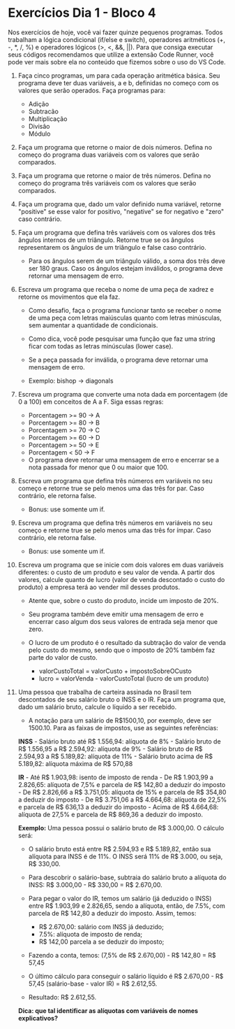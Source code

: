 # Exercícios Dia 1 - Bloco 4

Nos exercícios de hoje, você vai fazer quinze pequenos programas. Todos trabalham a lógica condicional (if/else e switch), operadores aritméticos (+, -, *, /, %) e operadores lógicos (>, <, &&, ||). Para que consiga executar seus códigos recomendamos que utilize a extensão Code Runner, você pode ver mais sobre ela no conteúdo que fizemos sobre o uso do VS Code.

1. Faça cinco programas, um para cada operação aritmética básica. Seu programa deve ter duas variáveis, a e b, definidas no começo com os valores que serão operados. Faça programas para:

	- Adição
	- Subtracão
	- Multiplicação
	- Divisão
	- Módulo

2. Faça um programa que retorne o maior de dois números. Defina no começo do programa duas variáveis com os valores que serão comparados.

3. Faça um programa que retorne o maior de três números. Defina no começo do programa três variáveis com os valores que serão comparados.

4. Faça um programa que, dado um valor definido numa variável, retorne "positive" se esse valor for positivo, "negative" se for negativo e "zero" caso contrário.

5. Faça um programa que defina três variáveis com os valores dos três ângulos internos de um triângulo. Retorne true se os ângulos representarem os ângulos de um triângulo e false caso contrário.

	- Para os ângulos serem de um triângulo válido, a soma dos três deve ser 180 graus. Caso os ângulos estejam inválidos, o programa deve retornar uma mensagem de erro.

6. Escreva um programa que receba o nome de uma peça de xadrez e retorne os movimentos que ela faz.

	- Como desafio, faça o programa funcionar tanto se receber o nome de uma peça com letras maiúsculas quanto com letras minúsculas, sem aumentar a quantidade de condicionais.

	- Como dica, você pode pesquisar uma função que faz uma string ficar com todas as letras minúsculas (lower case).

	- Se a peça passada for inválida, o programa deve retornar uma mensagem de erro.

	- Exemplo: bishop -> diagonals

7. Escreva um programa que converte uma nota dada em porcentagem (de 0 a 100) em conceitos de A a F. Siga essas regras:

	- Porcentagem >= 90 -> A
	- Porcentagem >= 80 -> B
	- Porcentagem >= 70 -> C
	- Porcentagem >= 60 -> D
	- Porcentagem >= 50 -> E
	- Porcentagem < 50 -> F
	- O programa deve retornar uma mensagem de erro e encerrar se a nota passada for menor 		que 0 ou maior que 100.

8. Escreva um programa que defina três números em variáveis no seu começo e retorne true se pelo menos uma das três for par. Caso contrário, ele retorna false.

	- Bonus: use somente um if.

9. Escreva um programa que defina três números em variáveis no seu começo e retorne true se pelo menos uma das três for ímpar. Caso contrário, ele retorna false.

	- Bonus: use somente um if.

10. Escreva um programa que se inicie com dois valores em duas variáveis diferentes: o custo de um produto e seu valor de venda. A partir dos valores, calcule quanto de lucro (valor de venda descontado o custo do produto) a empresa terá ao vender mil desses produtos.

	- Atente que, sobre o custo do produto, incide um imposto de 20%.

	- Seu programa também deve emitir uma mensagem de erro e encerrar caso algum dos seus 		valores de entrada seja menor que zero.

	- O lucro de um produto é o resultado da subtração do valor de venda pelo custo do 		mesmo, sendo que o imposto de 20% também faz parte do valor de custo.

		- valorCustoTotal = valorCusto + impostoSobreOCusto
		- lucro = valorVenda - valorCustoTotal (lucro de um produto)

11. Uma pessoa que trabalha de carteira assinada no Brasil tem descontados de seu salário bruto o INSS e o IR. Faça um programa que, dado um salário bruto, calcule o líquido a ser recebido.

	- A notação para um salário de R$1500,10, por exemplo, deve ser 1500.10. Para as faixas de impostos, use as seguintes referências:

	**INSS**
		- Salário bruto até R$ 1.556,94: alíquota de 8%
		- Salário bruto de R$ 1.556,95 a R$ 2.594,92: alíquota de 9%
		- Salário bruto de R$ 2.594,93 a R$ 5.189,82: alíquota de 11%
		- Salário bruto acima de R$ 5.189,82: alíquota máxima de R$ 570,88

	**IR**
		- Até R$ 1.903,98: isento de imposto de renda
		- De R$ 1.903,99 a 2.826,65: alíquota de 7,5% e parcela de R$ 142,80 a deduzir 			do imposto
		- De R$ 2.826,66 a R$ 3.751,05: alíquota de 15% e parcela de R$ 354,80 a 			deduzir do imposto
		- De R$ 3.751,06 a R$ 4.664,68: alíquota de 22,5% e parcela de R$ 636,13 a 			deduzir do imposto
		- Acima de R$ 4.664,68: alíquota de 27,5% e parcela de R$ 869,36 a deduzir do 			imposto.

	**Exemplo:** Uma pessoa possui o salário bruto de R$ 3.000,00. O cálculo será:
	
	- O salário bruto está entre R$ 2.594,93 e R$ 5.189,82, então sua alíquota para INSS é 		de 11%. O INSS será 11% de R$ 3.000, ou seja, R$ 330,00.

	- Para descobrir o salário-base, subtraia do salário bruto a alíquota do INSS: R$ 		3.000,00 - R$ 330,00 = R$ 2.670,00.

	- Para pegar o valor do IR, temos um salário (já deduzido o INSS) entre R$ 1.903,99 e 		2.826,65, sendo a alíquota, então, de 7.5%, com parcela de R$ 142,80 a deduzir do 		imposto. Assim, temos:

		- R$ 2.670,00: salário com INSS já deduzido;
		- 7.5%: alíquota de imposto de renda;
		- R$ 142,00 parcela a se deduzir do imposto;

	- Fazendo a conta, temos: (7,5% de R$ 2.670,00) - R$ 142,80 = R$ 57,45

	- O último cálculo para conseguir o salário líquido é R$ 2.670,00 - R$ 57,45 
	(salário-base - valor IR) = R$ 2.612,55.
	
	- Resultado: R$ 2.612,55.

	__**Dica: que tal identificar as alíquotas com variáveis de nomes explicativos?**__
